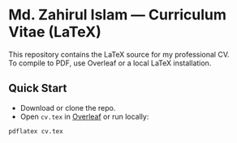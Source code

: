 # Md. Zahirul Islam — Curriculum Vitae (LaTeX)

This repository contains the LaTeX source for my professional CV.  
To compile to PDF, use Overleaf or a local LaTeX installation.

## Quick Start

- Download or clone the repo.
- Open `cv.tex` in [Overleaf](https://overleaf.com) or run locally:

```bash
pdflatex cv.tex
